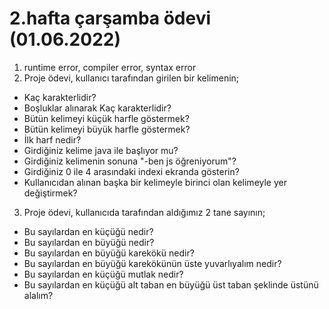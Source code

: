# 2.hafta çarşamba ödevi (01.06.2022)
  1) runtime error, compiler error, syntax error
  2) Proje ödevi, kullanıcı tarafından girilen bir kelimenin;
 - Kaç karakterlidir?
 - Boşluklar alınarak Kaç karakterlidir?
 - Bütün kelimeyi küçük harfle göstermek?
 - Bütün kelimeyi büyük harfle göstermek?
 - İlk harf nedir?
 - Girdiğiniz kelime java ile başlıyor mu?
 - Girdiğiniz kelimenin sonuna "-ben js öğreniyorum"?
 - Girdiğiniz 0 ile 4 arasındaki indexi ekranda gösterin?
 - Kullanıcıdan alınan başka bir kelimeyle birinci olan kelimeyle yer değiştirmek?
 3) Proje ödevi, kullanıcıda tarafından aldığımız 2 tane sayının;
   - Bu sayılardan en küçüğü nedir?
   - Bu sayılardan en büyüğü nedir?
   - Bu sayılardan en büyüğü karekökü nedir?
   - Bu sayılardan en büyüğü karekökünün üste yuvarlıyalım nedir?
   - Bu sayılardan en küçüğü mutlak nedir?
   - Bu sayılardan en küçüğü alt taban en büyüğü üst taban şeklinde üstünü alalım?

